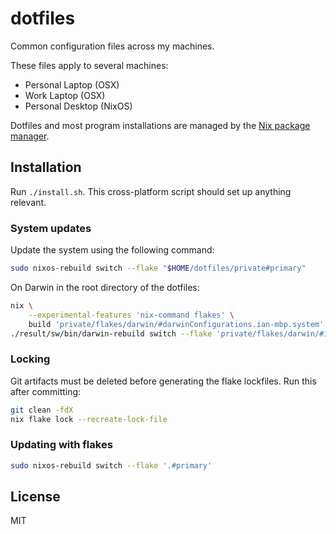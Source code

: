 # dotfiles

Common configuration files across my machines.

These files apply to several machines:

- Personal Laptop (OSX)
- Work Laptop (OSX)
- Personal Desktop (NixOS)

Dotfiles and most program installations are managed by the [Nix package manager](https://nixos.org/nix/).

## Installation

Run `./install.sh`. This cross-platform script should set up anything relevant.

### System updates

Update the system using the following command:

```bash
sudo nixos-rebuild switch --flake "$HOME/dotfiles/private#primary"
```

On Darwin in the root directory of the dotfiles:

```bash
nix \
    --experimental-features 'nix-command flakes' \
    build 'private/flakes/darwin/#darwinConfigurations.ian-mbp.system'
./result/sw/bin/darwin-rebuild switch --flake 'private/flakes/darwin/#ian-mbp'

```

### Locking

Git artifacts must be deleted before generating the flake lockfiles. Run this after committing:

```bash
git clean -fdX
nix flake lock --recreate-lock-file
```

### Updating with flakes

```bash
sudo nixos-rebuild switch --flake '.#primary'
```

## License

MIT
